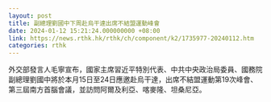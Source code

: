 ```yaml
---
layout: post
title: 副總理劉國中下周赴烏干達出席不結盟運動峰會
date: 2024-01-12 15:21:24.000000000 +08:00
link: https://news.rthk.hk/rthk/ch/component/k2/1735977-20240112.htm
categories: rthk
---
```


外交部發言人毛寧宣布，國家主席習近平特別代表、中共中央政治局委員、國務院副總理劉國中將於本月15日至24日應邀赴烏干達，出席不結盟運動第19次峰會、第三屆南方首腦會議，並訪問阿爾及利亞、喀麥隆、坦桑尼亞。
